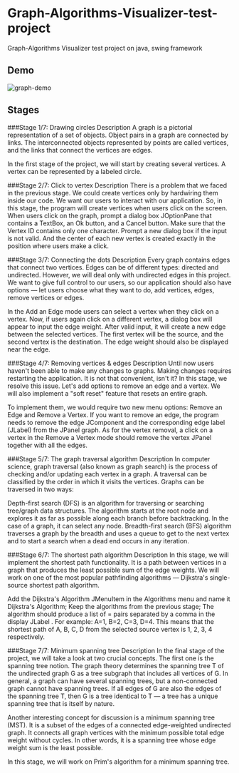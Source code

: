 # Graph-Algorithms-Visualizer-test-project
Graph-Algorithms Visualizer test project on java, swing framework

## Demo

![graph-demo](https://user-images.githubusercontent.com/71446610/183302612-5f8fd4d4-2022-4e20-9c21-2bef68a45c22.gif)

## Stages

###Stage 1/7: Drawing circles
Description
A graph is a pictorial representation of a set of objects. Object pairs in a graph are connected by links. The interconnected objects represented by points are called vertices, and the links that connect the vertices are edges.

In the first stage of the project, we will start by creating several vertices. A vertex can be represented by a labeled circle.


###Stage 2/7: Click to vertex
Description
There is a problem that we faced in the previous stage. We could create vertices only by hardwiring them inside our code. We want our users to interact with our application. So, in this stage, the program will create vertices when users click on the screen.
When users click on the graph, prompt a dialog box JOptionPane that contains a TextBox, an Ok button, and a Cancel button.
Make sure that the Vertex ID contains only one character. Prompt a new dialog box if the input is not valid. And the center of each new vertex is created exactly in the position where users make a click.


###Stage 3/7: Connecting the dots
Description
Every graph contains edges that connect two vertices. Edges can be of different types: directed and undirected. However, we will deal only with undirected edges in this project.
We want to give full control to our users, so our application should also have options — let users choose what they want to do, add vertices, edges, remove vertices or edges.

In the Add an Edge mode users can select a vertex when they click on a vertex. Now, if users again click on a different vertex, a dialog box will appear to input the edge weight. After valid input, it will create a new edge between the selected vertices. The first vertex will be the source, and the second vertex is the destination. The edge weight should also be displayed near the edge.


###Stage 4/7: Removing vertices & edges
Description
Until now users haven't been able to make any changes to graphs. Making changes requires restarting the application. It is not that convenient, isn't it? In this stage, we resolve this issue. Let's add options to remove an edge and a vertex. We will also implement a "soft reset" feature that resets an entire graph.

To implement them, we would require two new menu options: Remove an Edge and Remove a Vertex. If you want to remove an edge, the program needs to remove the edge JComponent and the corresponding edge label (JLabel) from the JPanel graph. As for the vertex removal, a click on a vertex in the Remove a Vertex mode should remove the vertex JPanel together with all the edges.


###Stage 5/7: The graph traversal algorithm
Description
In computer science, graph traversal (also known as graph search) is the process of checking and/or updating each vertex in a graph. A traversal can be classified by the order in which it visits the vertices. Graphs can be traversed in two ways:

Depth-first search (DFS) is an algorithm for traversing or searching tree/graph data structures. The algorithm starts at the root node and explores it as far as possible along each branch before backtracking. In the case of a graph, it can select any node.
Breadth-first search (BFS) algorithm traverses a graph by the breadth and uses a queue to get to the next vertex and to start a search when a dead end occurs in any iteration.


###Stage 6/7: The shortest path algorithm
Description
In this stage, we will implement the shortest path functionality. It is a path between vertices in a graph that produces the least possible sum of the edge weights. We will work on one of the most popular pathfinding algorithms — Dijkstra's single-source shortest path algorithm.

Add the Dijkstra's Algorithm JMenuItem in the Algorithms menu and name it Dijkstra's Algorithm;
Keep the algorithms from the previous stage;
The algorithm should produce a list of <Vertex>=<Cost> pairs separated by a comma in the display JLabel . For example: A=1, B=2, C=3, D=4. This means that the shortest path of A, B, C, D from the selected source vertex is 1, 2, 3, 4 respectively.

 
###Stage 7/7: Minimum spanning tree
Description
In the final stage of the project, we will take a look at two crucial concepts. The first one is the spanning tree notion. The graph theory determines the spanning tree T of the undirected graph G as a tree subgraph that includes all vertices of G. In general, a graph can have several spanning trees, but a non-connected graph cannot have spanning trees. If all edges of G are also the edges of the spanning tree T, then G is a tree identical to T — a tree has a unique spanning tree that is itself by nature.

Another interesting concept for discussion is a minimum spanning tree (MST). It is a subset of the edges of a connected edge-weighted undirected graph. It connects all graph vertices with the minimum possible total edge weight without cycles. In other words, it is a spanning tree whose edge weight sum is the least possible.

In this stage, we will work on Prim's algorithm for a minimum spanning tree.
